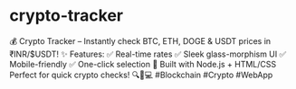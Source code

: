 # crypto-tracker
💰 Crypto Tracker – Instantly check BTC, ETH, DOGE &amp; USDT prices in ₹INR/$USDT!  ✨ Features: ✅ Real-time rates ✅ Sleek glass-morphism UI ✅ Mobile-friendly ✅ One-click selection  🚀 Built with Node.js + HTML/CSS  Perfect for quick crypto checks! 🔍📱💻  #Blockchain #Crypto #WebApp
